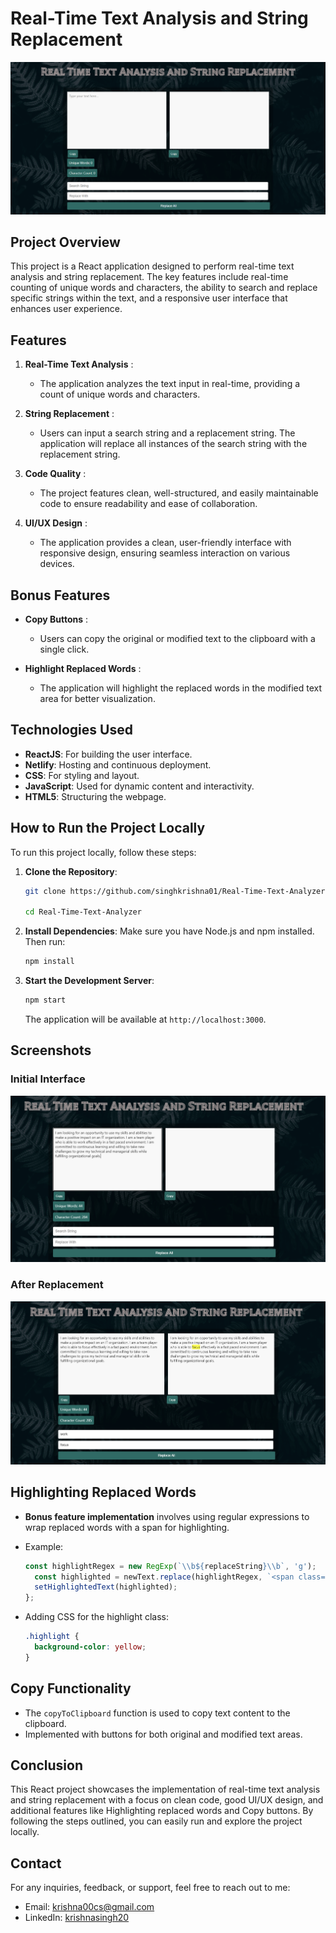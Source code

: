 # Real-Time Text Analysis and String Replacement

![Alt text](public/images/front.png)

## Project Overview

This project is a React application designed to perform real-time text analysis and string replacement. The key features include real-time counting of unique words and characters, the ability to search and replace specific strings within the text, and a responsive user interface that enhances user experience.

## Features

1. **Real-Time Text Analysis** :
   - The application analyzes the text input in real-time, providing a count of unique words and characters.
   
2. **String Replacement** :
   - Users can input a search string and a replacement string. The application will replace all instances of the search string with the replacement string.

  
3. **Code Quality** :
   - The project features clean, well-structured, and easily maintainable code to ensure readability and ease of collaboration.

4. **UI/UX Design** :
   - The application provides a clean, user-friendly interface with responsive design, ensuring seamless interaction on various devices.

## Bonus Features
- **Copy Buttons** :
   - Users can copy the original or modified text to the clipboard with a single click.

- **Highlight Replaced Words** :
   - The application will highlight the replaced words in the modified text area for better visualization.


## Technologies Used

- **ReactJS**: For building the user interface.
- **Netlify**: Hosting and continuous deployment.
- **CSS**: For styling and layout.
- **JavaScript**: Used for dynamic content and interactivity.
- **HTML5**: Structuring the webpage.


## How to Run the Project Locally

To run this project locally, follow these steps:

1. **Clone the Repository**:
   ```bash
   git clone https://github.com/singhkrishna01/Real-Time-Text-Analyzer
   
   cd Real-Time-Text-Analyzer
   ```

2. **Install Dependencies**:
   Make sure you have Node.js and npm installed. Then run:
   ```bash
   npm install
   ```

3. **Start the Development Server**:
   ```bash
   npm start
   ```
   The application will be available at `http://localhost:3000`.

## Screenshots

### Initial Interface

![Alt text](public/images/Initial.png)

### After Replacement

![Alt text](public/images/After_replacement.png)


## Highlighting Replaced Words

- **Bonus feature implementation** involves using regular expressions to wrap replaced words with a span for highlighting.
- Example:
  ```js
  const highlightRegex = new RegExp(`\\b${replaceString}\\b`, 'g');
    const highlighted = newText.replace(highlightRegex, `<span class="highlight">${replaceString}</span>`);
    setHighlightedText(highlighted);
  };
  ```

- Adding CSS for the highlight class:
  ```css
  .highlight {
    background-color: yellow;
  }
  ```

## Copy Functionality

- The `copyToClipboard` function is used to copy text content to the clipboard.
- Implemented with buttons for both original and modified text areas.


## Conclusion

This React project showcases the implementation of real-time text analysis and string replacement with a focus on clean code, good UI/UX design, and additional features like Highlighting replaced words and Copy buttons. By following the steps outlined, you can easily run and explore the project locally.



## Contact

For any inquiries, feedback, or support, feel free to reach out to me:

- Email: [krishna00cs@gmail.com](mailto:krishna00cs@gmail.com)
- LinkedIn: [krishnasingh20](https://www.linkedin.com/in/krishnasingh20/)